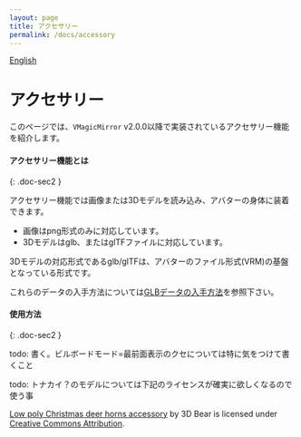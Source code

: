 ```yaml
---
layout: page
title: アクセサリー
permalink: /docs/accessory
---
```


[English](../en/docs/accessory)

# アクセサリー

このページでは、`VMagicMirror` v2.0.0以降で実装されているアクセサリー機能を紹介します。

<!-- TODO: 画像を追加
<div class="row">
{% include docimg.html file="./images/docs/hand_tracking.png" customclass="col s12 m6 l6" imgclass="fit-doc-img" %}
</div>
-->

#### アクセサリー機能とは
{: .doc-sec2 }

アクセサリー機能では画像または3Dモデルを読み込み、アバターの身体に装着できます。

<div class="doc-ul" markdown="1">

- 画像はpng形式のみに対応しています。
- 3Dモデルはglb、またはglTFファイルに対応しています。

</div>

3Dモデルの対応形式であるglb/glTFは、アバターのファイル形式(VRM)の基盤となっている形式です。

これらのデータの入手方法については[GLBデータの入手方法](../tips/get_glb_data)を参照下さい。


#### 使用方法
{: .doc-sec2 }

todo: 書く。ビルボードモード=最前面表示のクセについては特に気をつけて書くこと

todo: トナカイ？のモデルについては下記のライセンスが確実に欲しくなるので使う事

[Low poly Christmas deer horns accessory](https://sketchfab.com/3d-models/low-poly-christmas-deer-horns-accessory-5e5d4500345445cfa5dc7848ebd278ba) by 3D Bear is licensed under [Creative Commons Attribution](http://creativecommons.org/licenses/by/4.0/).
